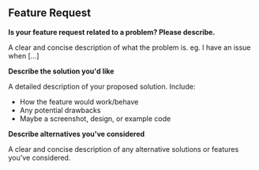 ## Feature Request

**Is your feature request related to a problem? Please describe.**

A clear and concise description of what the problem is. eg. I have an issue when [...]

**Describe the solution you'd like**

A detailed description of your proposed solution. Include:
- How the feature would work/behave
- Any potential drawbacks
- Maybe a screenshot, design, or example code

**Describe alternatives you've considered**

A clear and concise description of any alternative solutions or features you've considered.
